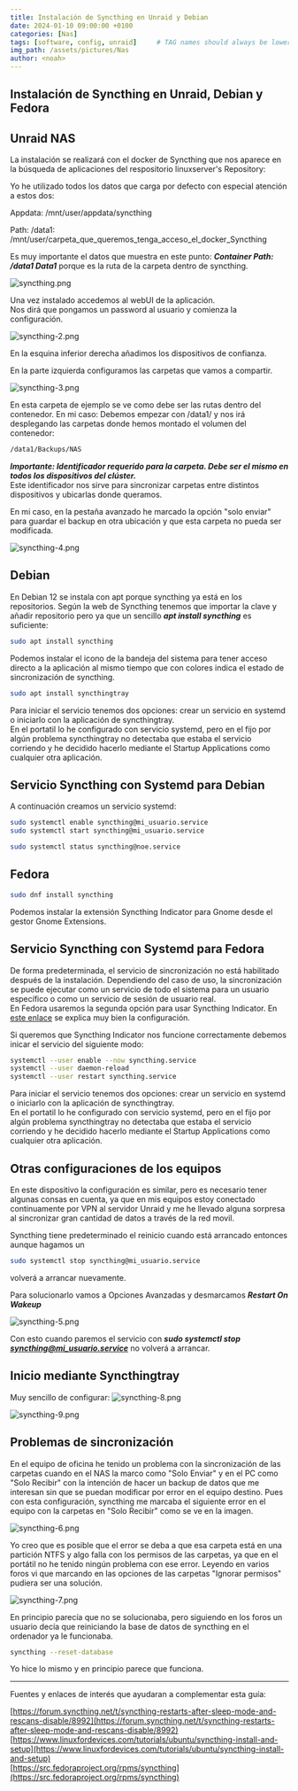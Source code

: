 ```yaml
---
title: Instalación de Syncthing en Unraid y Debian
date: 2024-01-10 09:00:00 +0100
categories: [Nas]
tags: [software, config, unraid]     # TAG names should always be lowercase
img_path: /assets/pictures/Nas
author: <noah>
---
```

## Instalación de Syncthing en Unraid, Debian y Fedora

## Unraid NAS

La instalación se realizará con el docker de Syncthing que nos aparece en la búsqueda de aplicaciones del respositorio linuxserver's Repository:

Yo he utilizado todos los datos que carga por defecto con especial atención a estos dos:

Appdata: /mnt/user/appdata/syncthing

Path: /data1: /mnt/user/carpeta_que_queremos_tenga_acceso_el_docker_Syncthing

Es muy importante el datos que muestra en este punto: ***Container Path: /data1 Data1*** porque es la ruta de la carpeta dentro de syncthing.

![syncthing.png](syncthing.png)  

Una vez instalado accedemos al webUI de la aplicación.  
Nos dirá que pongamos un password al usuario y comienza la configuración.

![syncthing-2.png](syncthing-2.png)

En la esquina inferior derecha añadimos los dispositivos de confianza.  

En la parte izquierda configuramos las carpetas que vamos a compartir.

![syncthing-3.png](syncthing-3.png)

En esta carpeta de ejemplo se ve como debe ser las rutas dentro del contenedor. En mi caso: Debemos empezar con /data1/ y nos irá desplegando las carpetas donde hemos montado el volumen del contenedor:

```bash
/data1/Backups/NAS
```
***Importante:  Identificador requerido para la carpeta. Debe ser el mismo en todos los dispositivos del clúster.***  
Este identificador nos sirve para sincronizar carpetas entre distintos dispositivos y ubicarlas donde queramos.

En mi caso, en la pestaña avanzado he marcado la opción "solo enviar" para guardar el backup en otra ubicación y que esta carpeta no pueda ser modificada.

![syncthing-4.png](syncthing-4.png)


## Debian

En Debian 12 se instala con apt porque syncthing ya está en los repositorios. Según la web de Syncthing tenemos que importar la clave y añadir repositorio pero ya que un sencillo ***apt install syncthing*** es suficiente:

```bash
sudo apt install syncthing
```
Podemos instalar el icono de la bandeja del sistema para tener acceso directo a la aplicación al mismo tiempo que con colores indica el estado de sincronización de syncthing.

```bash
sudo apt install syncthingtray
```

Para iniciar el servicio tenemos dos opciones: crear un servicio en systemd o iniciarlo con la aplicación de syncthingtray.  
En el portatil lo he configurado con servicio systemd, pero en el fijo por algún problema syncthingtray no detectaba que estaba el servicio corriendo y he decidido hacerlo mediante el Startup Applications como cualquier otra aplicación.  

## Servicio Syncthing con Systemd para Debian   

A continuación creamos un servicio systemd:

```bash
sudo systemctl enable syncthing@mi_usuario.service
sudo systemctl start syncthing@mi_usuario.service

sudo systemctl status syncthing@noe.service
```

## Fedora  

```bash
sudo dnf install syncthing
```
Podemos instalar la extensión Syncthing Indicator para Gnome desde el gestor Gnome Extensions.  


## Servicio Syncthing con Systemd para Fedora    

De forma predeterminada, el servicio de sincronización no está habilitado después de la instalación.  Dependiendo del caso de uso, la sincronización se puede ejecutar como un servicio de todo el sistema para un usuario específico o como un servicio de sesión de usuario real.  
En Fedora usaremos la segunda opción para usar Syncthing Indicator. En [este enlace](https://src.fedoraproject.org/rpms/syncthing) se explica muy bien la configuración.  

Si queremos que Syncthing Indicator nos funcione correctamente debemos inicar el servicio del siguiente modo:

```bash
systemctl --user enable --now syncthing.service
systemctl --user daemon-reload
systemctl --user restart syncthing.service
```


Para iniciar el servicio tenemos dos opciones: crear un servicio en systemd o iniciarlo con la aplicación de syncthingtray.  
En el portatil lo he configurado con servicio systemd, pero en el fijo por algún problema syncthingtray no detectaba que estaba el servicio corriendo y he decidido hacerlo mediante el Startup Applications como cualquier otra aplicación.  


## Otras configuraciones de los equipos  

En este dispositivo la configuración es similar, pero es necesario tener algunas consas en cuenta, ya que en mis equipos estoy conectado continuamente por VPN al servidor Unraid y me he llevado alguna sorpresa al sincronizar gran cantidad de datos a través de la red movil. 

Syncthing tiene predeterminado el reinicio cuando está arrancado entonces aunque hagamos un
```bash
sudo systemctl stop syncthing@mi_usuario.service
```
volverá a arrancar nuevamente.  

Para solucionarlo vamos a Opciones Avanzadas y desmarcamos ***Restart On Wakeup***

![syncthing-5.png](syncthing-5.png)

Con esto cuando paremos el servicio con ***sudo systemctl stop syncthing@mi_usuario.service*** no volverá a arrancar.

## Inicio mediante Syncthingtray  
Muy sencillo de configurar:
![syncthing-8.png](syncthing-8.png)

![syncthing-9.png](syncthing-9.png)



## Problemas de sincronización  

En el equipo de oficina he tenido un problema con la sincronización de las carpetas cuando en el NAS la marco como "Solo Enviar" y en el PC como "Solo Recibir" con la intención de hacer un backup de datos que me interesan sin que se puedan modificar por error en el equipo destino. Pues con esta configuración, syncthing me marcaba el siguiente error en el equipo con la carpetas en "Solo Recibir" como se ve en la imagen.

![syncthing-6.png](syncthing-6.png)

Yo creo que es posible que el error se deba a que esa carpeta está en una partición NTFS y algo falla con los permisos de las carpetas, ya que en el portátil no he tenido ningún problema con ese error.
Leyendo en varios foros vi que marcando en las opciones de las carpetas "Ignorar permisos" pudiera ser una solución.   

![syncthing-7.png](syncthing-7.png)

En principio parecía que no se solucionaba, pero siguiendo en los foros un usuario decía que reiniciando la base de datos de syncthing en el ordenador ya le funcionaba.

```bash
syncthing --reset-database
```
Yo hice lo mismo y en principio parece que funciona.


***   
Fuentes y enlaces de interés que ayudaran a complementar esta guía:  

[https://forum.syncthing.net/t/syncthing-restarts-after-sleep-mode-and-rescans-disable/8992](https://forum.syncthing.net/t/syncthing-restarts-after-sleep-mode-and-rescans-disable/8992)  
[https://www.linuxfordevices.com/tutorials/ubuntu/syncthing-install-and-setup](https://www.linuxfordevices.com/tutorials/ubuntu/syncthing-install-and-setup)  
[https://src.fedoraproject.org/rpms/syncthing](https://src.fedoraproject.org/rpms/syncthing)  

